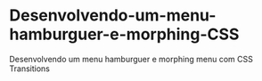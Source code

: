# Desenvolvendo-um-menu-hamburguer-e-morphing-CSS
Desenvolvendo um menu hamburguer e morphing menu com CSS Transitions
